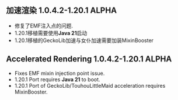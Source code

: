 ## 加速渲染 1.0.4.2-1.20.1 ALPHA
- 修复了EMF注入点的问题.
- 1.20.1移植需要使用**Java 21**启动
- 1.20.1移植的GeckoLib加速与女仆加速需要加装MixinBooster

## Accelerated Rendering 1.0.4.2-1.20.1 ALPHA
- Fixes EMF mixin injection point issue.
- 1.20.1 Port requires **Java 21** to boot.
- 1.20.1 Port of GeckoLib/TouhouLittleMaid acceleration requires MixinBooster.
